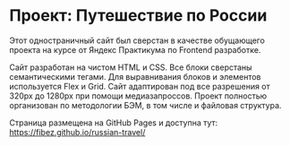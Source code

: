 # Проект: Путешествие по России

Этот одностраничный сайт был сверстан в качестве обущающего проекта на курсе от Яндекс Практикума по Frontend разработке.

Сайт разработан на чистом HTML и CSS. Все блоки сверстаны семантическими тегами. Для выравнивания блоков и элементов используется Flex и Grid. Сайт адаптирован под все разрешения от 320px до 1280px при помощи медиазапроссов. Проект полностью организован по методологии БЭМ, в том числе и файловая структура.

Страница размещена на GitHub Pages и доступна тут: https://fibez.github.io/russian-travel/

